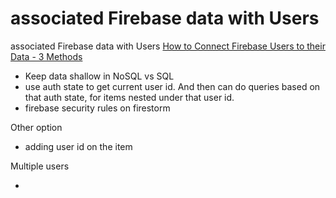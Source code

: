 # associated Firebase data with Users



associated Firebase data with Users [How to Connect Firebase Users to their Data - 3 Methods](https://youtu.be/2ciHixbc4HE)

* Keep data shallow in NoSQL vs SQL
* use auth state to get current user id. And then can do queries based on that auth state, for items nested under that user id.
* firebase security rules on firestorm

Other option

* adding user id on the item 

Multiple users

* 
